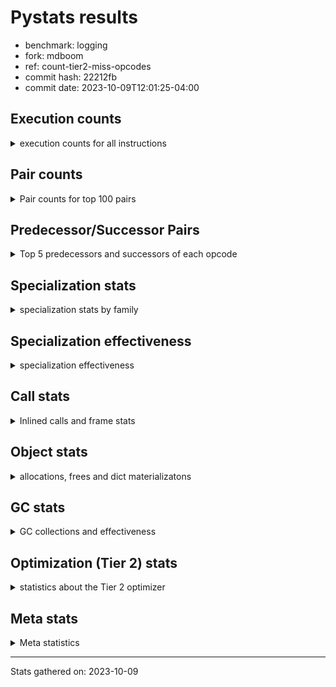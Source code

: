 
# Pystats results

- benchmark: logging
- fork: mdboom
- ref: count-tier2-miss-opcodes
- commit hash: 22212fb
- commit date: 2023-10-09T12:01:25-04:00

## Execution counts

<details>
<summary> execution counts for all instructions </summary>

|Name | Count | Self | Cumulative | Miss ratio | 
|---|---:|---:|---:|---:|
| LOAD_FAST | 435,611,640 | 22.6% | 22.6% |  |
| POP_JUMP_IF_FALSE | 126,566,580 | 6.6% | 29.2% |  |
| RESUME_CHECK | 122,266,140 | 6.3% | 35.5% |  |
| LOAD_ATTR_INSTANCE_VALUE | 116,145,000 | 6.0% | 41.6% | 1.1% |
| TO_BOOL_BOOL | 108,748,800 | 5.6% | 47.2% |  |
| LOAD_ATTR_METHOD_WITH_VALUES | 101,990,400 | 5.3% | 52.5% |  |
| LOAD_GLOBAL_MODULE | 93,389,700 | 4.9% | 57.4% |  |
| CALL_PY_EXACT_ARGS | 77,414,580 | 4.0% | 61.4% |  |
| RETURN_VALUE | 73,113,960 | 3.8% | 65.2% |  |
| STORE_FAST | 59,966,340 | 3.1% | 68.3% |  |
| CALL | 56,540,480 | 2.9% | 71.2% |  |
| POP_TOP | 56,525,520 | 2.9% | 74.2% |  |
| LOAD_CONST | 50,381,160 | 2.6% | 76.8% |  |
| RETURN_CONST | 49,152,180 | 2.6% | 79.3% |  |
| NOP | 46,694,580 | 2.4% | 81.8% |  |
| BINARY_SUBSCR_DICT | 41,779,200 | 2.2% | 83.9% |  |
| LOAD_FAST_LOAD_FAST | 35,020,800 | 1.8% | 85.8% |  |
| LOAD_ATTR_MODULE | 29,491,680 | 1.5% | 87.3% |  |
| STORE_ATTR_INSTANCE_VALUE | 27,033,600 | 1.4% | 88.7% |  |
| LOAD_ATTR | 19,666,260 | 1.0% | 89.7% |  |
| PUSH_NULL | 14,746,500 | 0.8% | 90.5% |  |
| LOAD_GLOBAL_BUILTIN | 14,745,960 | 0.8% | 91.2% |  |
| POP_JUMP_IF_TRUE | 13,516,800 | 0.7% | 92.0% |  |
| COMPARE_OP_INT | 11,673,780 | 0.6% | 92.6% |  |
| TO_BOOL_NONE | 11,059,200 | 0.6% | 93.1% |  |
| LOAD_ATTR_METHOD_NO_DICT | 8,601,720 | 0.4% | 93.6% |  |
| JUMP_BACKWARD | 7,741,440 | 0.4% | 94.0% |  |
| BINARY_OP | 6,760,260 | 0.4% | 94.3% |  |
| COPY | 6,144,000 | 0.3% | 94.7% |  |
| CALL_BUILTIN_FAST_WITH_KEYWORDS | 6,144,000 | 0.3% | 95.0% |  |
| CALL_ISINSTANCE | 5,529,600 | 0.3% | 95.3% |  |
| BINARY_SLICE | 4,915,200 | 0.3% | 95.5% |  |
| JUMP_FORWARD | 4,915,200 | 0.3% | 95.8% |  |
| POP_JUMP_IF_NOT_NONE | 4,915,200 | 0.3% | 96.0% |  |
| BINARY_OP_ADD_INT | 4,915,200 | 0.3% | 96.3% |  |
| COMPARE_OP_STR | 4,915,200 | 0.3% | 96.5% |  |
| FOR_ITER_LIST | 4,915,200 | 0.3% | 96.8% |  |
| TO_BOOL_ALWAYS_TRUE | 4,915,200 | 0.3% | 97.0% |  |
| CALL_BUILTIN_FAST | 4,300,800 | 0.2% | 97.3% |  |
| FOR_ITER_RANGE | 4,055,220 | 0.2% | 97.5% |  |
| CALL_METHOD_DESCRIPTOR_FAST | 3,686,760 | 0.2% | 97.7% |  |
| GET_ITER | 3,686,580 | 0.2% | 97.9% |  |
| BUILD_TUPLE | 3,686,400 | 0.2% | 98.1% |  |
| POP_JUMP_IF_NONE | 3,686,400 | 0.2% | 98.2% |  |
| INTERPRETER_EXIT | 3,072,000 | 0.2% | 98.4% |  |
| TO_BOOL | 2,458,240 | 0.1% | 98.5% |  |
| LOAD_ATTR_METHOD_LAZY_DICT | 2,458,140 | 0.1% | 98.7% |  |
| BEFORE_WITH | 2,457,600 | 0.1% | 98.8% |  |
| STORE_FAST_STORE_FAST | 2,457,600 | 0.1% | 98.9% |  |
| LOAD_ATTR_NONDESCRIPTOR_WITH_VALUES | 2,457,600 | 0.1% | 99.0% |  |
| BINARY_SUBSCR_TUPLE_INT | 1,843,200 | 0.1% | 99.1% |  |
| CALL_METHOD_DESCRIPTOR_NOARGS | 1,252,620 | 0.1% | 99.2% | 100.0% |
| CALL_FUNCTION_EX | 1,229,160 | 0.1% | 99.3% |  |
| BINARY_OP_SUBTRACT_FLOAT | 1,228,980 | 0.1% | 99.3% |  |
| BUILD_MAP | 1,228,800 | 0.1% | 99.4% |  |
| CONTAINS_OP | 1,228,800 | 0.1% | 99.5% |  |
| DICT_MERGE | 1,228,800 | 0.1% | 99.5% |  |
| BINARY_OP_ADD_UNICODE | 1,228,800 | 0.1% | 99.6% |  |
| BINARY_OP_SUBTRACT_INT | 1,228,800 | 0.1% | 99.6% |  |
| CALL_METHOD_DESCRIPTOR_O | 1,228,800 | 0.1% | 99.7% |  |
| CALL_STR_1 | 1,228,800 | 0.1% | 99.8% |  |
| LOAD_ATTR_PROPERTY | 1,228,800 | 0.1% | 99.8% |  |
| TO_BOOL_STR | 1,228,800 | 0.1% | 99.9% |  |
| UNPACK_SEQUENCE_TUPLE | 1,228,800 | 0.1% | 100.0% |  |
| CALL_LEN | 614,580 | 0.0% | 100.0% |  |
| LOAD_DEREF | 540 | 0.0% | 100.0% |  |
| LOAD_GLOBAL | 500 | 0.0% | 100.0% |  |
| BUILD_LIST | 180 | 0.0% | 100.0% |  |
| CALL_INTRINSIC_1 | 180 | 0.0% | 100.0% |  |
| COPY_FREE_VARS | 180 | 0.0% | 100.0% |  |
| LIST_EXTEND | 180 | 0.0% | 100.0% |  |
| CALL_BUILTIN_CLASS | 180 | 0.0% | 100.0% |  |
| BINARY_OP_MULTIPLY_INT | 120 | 0.0% | 100.0% |  |
| CALL_METHOD_DESCRIPTOR_FAST_WITH_KEYWORDS | 120 | 0.0% | 100.0% |  |
| COMPARE_OP | 60 | 0.0% | 100.0% |  |


</details>

## Pair counts

<details>
<summary> Pair counts for top 100 pairs </summary>

|Pair | Count | Self | Cumulative | 
|---|---:|---:|---:|
| LOAD_FAST LOAD_ATTR_INSTANCE_VALUE | 115,507,200 | 6.0% | 6.0% |
| LOAD_FAST LOAD_ATTR_METHOD_WITH_VALUES | 99,532,800 | 5.2% | 11.2% |
| RESUME_CHECK LOAD_FAST | 98,304,180 | 5.1% | 16.3% |
| TO_BOOL_BOOL POP_JUMP_IF_FALSE | 97,689,600 | 5.1% | 21.3% |
| CALL_PY_EXACT_ARGS RESUME_CHECK | 77,414,580 | 4.0% | 25.4% |
| LOAD_ATTR_METHOD_WITH_VALUES LOAD_FAST | 54,681,600 | 2.8% | 28.2% |
| LOAD_FAST CALL | 46,080,160 | 2.4% | 30.6% |
| RETURN_CONST POP_TOP | 45,465,780 | 2.4% | 33.0% |
| RETURN_VALUE TO_BOOL_BOOL | 45,465,600 | 2.4% | 35.3% |
| NOP LOAD_FAST | 44,236,800 | 2.3% | 37.6% |
| POP_JUMP_IF_FALSE RETURN_CONST | 43,008,000 | 2.2% | 39.9% |
| LOAD_ATTR_INSTANCE_VALUE LOAD_FAST | 43,008,000 | 2.2% | 42.1% |
| LOAD_ATTR_INSTANCE_VALUE TO_BOOL_BOOL | 43,008,000 | 2.2% | 44.3% |
| POP_JUMP_IF_FALSE NOP | 41,779,200 | 2.2% | 46.5% |
| BINARY_SUBSCR_DICT RETURN_VALUE | 41,779,200 | 2.2% | 48.7% |
| LOAD_GLOBAL_MODULE CALL_PY_EXACT_ARGS | 41,779,200 | 2.2% | 50.8% |
| POP_TOP LOAD_FAST | 41,410,740 | 2.2% | 53.0% |
| CALL RESUME_CHECK | 40,550,400 | 2.1% | 55.1% |
| LOAD_FAST BINARY_SUBSCR_DICT | 40,550,400 | 2.1% | 57.2% |
| LOAD_ATTR_METHOD_WITH_VALUES LOAD_GLOBAL_MODULE | 40,550,400 | 2.1% | 59.3% |
| STORE_FAST LOAD_FAST | 39,076,140 | 2.0% | 61.3% |
| POP_JUMP_IF_FALSE LOAD_FAST | 25,190,580 | 1.3% | 62.6% |
| LOAD_GLOBAL_MODULE LOAD_ATTR_MODULE | 22,733,100 | 1.2% | 63.8% |
| LOAD_FAST CALL_PY_EXACT_ARGS | 22,118,520 | 1.1% | 65.0% |
| RESUME_CHECK LOAD_GLOBAL_MODULE | 16,588,920 | 0.9% | 65.8% |
| LOAD_FAST LOAD_ATTR | 15,974,580 | 0.8% | 66.7% |
| LOAD_FAST STORE_ATTR_INSTANCE_VALUE | 14,745,600 | 0.8% | 67.4% |
| LOAD_ATTR_MODULE PUSH_NULL | 13,517,280 | 0.7% | 68.1% |
| LOAD_FAST LOAD_CONST | 12,902,520 | 0.7% | 68.8% |
| LOAD_FAST_LOAD_FAST STORE_ATTR_INSTANCE_VALUE | 12,288,000 | 0.6% | 69.4% |
| LOAD_GLOBAL_BUILTIN LOAD_FAST | 11,059,560 | 0.6% | 70.0% |
| RETURN_VALUE STORE_FAST | 11,059,200 | 0.6% | 70.6% |
| TO_BOOL_BOOL POP_JUMP_IF_TRUE | 11,059,200 | 0.6% | 71.2% |
| TO_BOOL_NONE POP_JUMP_IF_FALSE | 11,059,200 | 0.6% | 71.7% |
| STORE_ATTR_INSTANCE_VALUE LOAD_FAST_LOAD_FAST | 9,830,400 | 0.5% | 72.2% |
| COMPARE_OP_INT POP_JUMP_IF_FALSE | 9,216,180 | 0.5% | 72.7% |
| LOAD_FAST RETURN_VALUE | 8,601,780 | 0.4% | 73.2% |
| LOAD_CONST COMPARE_OP_INT | 7,987,240 | 0.4% | 73.6% |
| STORE_FAST LOAD_GLOBAL_MODULE | 7,372,960 | 0.4% | 74.0% |
| LOAD_CONST LOAD_FAST | 7,372,800 | 0.4% | 74.3% |
| LOAD_CONST STORE_FAST | 7,372,800 | 0.4% | 74.7% |
| LOAD_FAST STORE_FAST | 7,372,800 | 0.4% | 75.1% |
| STORE_ATTR_INSTANCE_VALUE LOAD_GLOBAL_MODULE | 7,372,800 | 0.4% | 75.5% |
| LOAD_ATTR_MODULE LOAD_ATTR_MODULE | 6,758,400 | 0.4% | 75.8% |
| PUSH_NULL LOAD_FAST | 6,144,360 | 0.3% | 76.2% |
| POP_TOP RETURN_CONST | 6,144,180 | 0.3% | 76.5% |
| RETURN_VALUE RETURN_VALUE | 6,144,180 | 0.3% | 76.8% |
| LOAD_GLOBAL_MODULE LOAD_FAST | 6,144,180 | 0.3% | 77.1% |
| LOAD_ATTR STORE_FAST | 6,144,000 | 0.3% | 77.4% |
| LOAD_FAST CALL_BUILTIN_FAST_WITH_KEYWORDS | 6,144,000 | 0.3% | 77.8% |
| LOAD_FAST LOAD_GLOBAL_MODULE | 6,144,000 | 0.3% | 78.1% |
| LOAD_FAST_LOAD_FAST LOAD_FAST_LOAD_FAST | 6,144,000 | 0.3% | 78.4% |
| POP_JUMP_IF_TRUE LOAD_FAST | 6,144,000 | 0.3% | 78.7% |
| LOAD_ATTR_METHOD_NO_DICT LOAD_FAST | 6,144,000 | 0.3% | 79.0% |
| LOAD_ATTR_MODULE LOAD_FAST | 6,144,000 | 0.3% | 79.4% |
| CALL_ISINSTANCE TO_BOOL_BOOL | 5,529,600 | 0.3% | 79.6% |
| POP_TOP JUMP_BACKWARD | 5,283,840 | 0.3% | 79.9% |
| CALL STORE_FAST | 4,915,380 | 0.3% | 80.2% |
| RETURN_VALUE LOAD_FAST | 4,915,200 | 0.3% | 80.4% |
| COPY TO_BOOL_BOOL | 4,915,200 | 0.3% | 80.7% |
| LOAD_CONST LOAD_CONST | 4,915,200 | 0.3% | 80.9% |
| LOAD_CONST BINARY_OP_ADD_INT | 4,915,200 | 0.3% | 81.2% |
| LOAD_FAST POP_JUMP_IF_NOT_NONE | 4,915,200 | 0.3% | 81.5% |
| LOAD_FAST TO_BOOL_NONE | 4,915,200 | 0.3% | 81.7% |
| POP_JUMP_IF_FALSE LOAD_GLOBAL_MODULE | 4,915,200 | 0.3% | 82.0% |
| POP_JUMP_IF_NOT_NONE LOAD_FAST | 4,915,200 | 0.3% | 82.2% |
| STORE_FAST LOAD_FAST_LOAD_FAST | 4,915,200 | 0.3% | 82.5% |
| LOAD_ATTR_INSTANCE_VALUE TO_BOOL_NONE | 4,915,200 | 0.3% | 82.7% |
| LOAD_ATTR_METHOD_WITH_VALUES CALL_PY_EXACT_ARGS | 4,915,200 | 0.3% | 83.0% |
| LOAD_GLOBAL_MODULE TO_BOOL_BOOL | 4,915,200 | 0.3% | 83.2% |
| JUMP_BACKWARD FOR_ITER_RANGE | 4,055,040 | 0.2% | 83.4% |
| FOR_ITER_RANGE STORE_FAST | 4,055,040 | 0.2% | 83.7% |
| LOAD_ATTR LOAD_ATTR | 3,691,400 | 0.2% | 83.9% |
| PUSH_NULL CALL | 3,686,940 | 0.2% | 84.0% |
| LOAD_CONST BINARY_OP | 3,686,440 | 0.2% | 84.2% |
| GET_ITER FOR_ITER_LIST | 3,686,400 | 0.2% | 84.4% |
| POP_TOP LOAD_CONST | 3,686,400 | 0.2% | 84.6% |
| CALL LOAD_CONST | 3,686,400 | 0.2% | 84.8% |
| LOAD_ATTR LOAD_FAST | 3,686,400 | 0.2% | 85.0% |
| LOAD_ATTR CALL_PY_EXACT_ARGS | 3,686,400 | 0.2% | 85.2% |
| LOAD_CONST CALL_BUILTIN_FAST | 3,686,400 | 0.2% | 85.4% |
| LOAD_FAST POP_JUMP_IF_NONE | 3,686,400 | 0.2% | 85.6% |
| LOAD_FAST LOAD_ATTR_METHOD_NO_DICT | 3,686,400 | 0.2% | 85.8% |
| LOAD_FAST LOAD_GLOBAL_BUILTIN | 3,686,400 | 0.2% | 86.0% |
| LOAD_FAST TO_BOOL_ALWAYS_TRUE | 3,686,400 | 0.2% | 86.1% |
| LOAD_FAST_LOAD_FAST LOAD_CONST | 3,686,400 | 0.2% | 86.3% |
| LOAD_FAST_LOAD_FAST LOAD_FAST | 3,686,400 | 0.2% | 86.5% |
| POP_JUMP_IF_FALSE LOAD_GLOBAL_BUILTIN | 3,686,400 | 0.2% | 86.7% |
| STORE_FAST LOAD_CONST | 3,686,400 | 0.2% | 86.9% |
| BINARY_OP_ADD_INT STORE_FAST | 3,686,400 | 0.2% | 87.1% |
| CALL_BUILTIN_FAST_WITH_KEYWORDS RETURN_VALUE | 3,686,400 | 0.2% | 87.3% |
| CALL_METHOD_DESCRIPTOR_FAST STORE_FAST | 3,686,400 | 0.2% | 87.5% |
| COMPARE_OP_STR COPY | 3,686,400 | 0.2% | 87.7% |
| FOR_ITER_LIST LOAD_FAST | 3,686,400 | 0.2% | 87.9% |
| LOAD_ATTR_INSTANCE_VALUE GET_ITER | 3,686,400 | 0.2% | 88.1% |
| LOAD_GLOBAL_MODULE COMPARE_OP_STR | 3,686,400 | 0.2% | 88.3% |
| RESUME_CHECK NOP | 3,686,400 | 0.2% | 88.4% |
| STORE_ATTR_INSTANCE_VALUE LOAD_FAST | 3,686,400 | 0.2% | 88.6% |
| TO_BOOL_ALWAYS_TRUE POP_JUMP_IF_FALSE | 3,686,400 | 0.2% | 88.8% |
| CACHE RESUME_CHECK | 3,072,000 | 0.2% | 89.0% |


</details>

## Predecessor/Successor Pairs

<details>
<summary> Top 5 predecessors and successors of each opcode </summary>

### BINARY_SLICE

<details>
<summary> Successors and predecessors for BINARY_SLICE </summary>

|Predecessors | Count | Percentage | 
|---|---:|---:|
| LOAD_CONST | 2,457,600 | 50.0% |
| LOAD_FAST | 1,228,800 | 25.0% |
| BINARY_OP_ADD_INT | 1,228,800 | 25.0% |

|Successors | Count | Percentage | 
|---|---:|---:|
| RETURN_VALUE | 1,228,800 | 25.0% |
| BUILD_TUPLE | 1,228,800 | 25.0% |
| LOAD_FAST | 1,228,800 | 25.0% |
| LOAD_FAST_LOAD_FAST | 1,228,800 | 25.0% |


</details>

### CACHE

<details>
<summary> Successors and predecessors for CACHE </summary>

|Successors | Count | Percentage | 
|---|---:|---:|
| RESUME_CHECK | 3,072,000 | 100.0% |


</details>

### BEFORE_WITH

<details>
<summary> Successors and predecessors for BEFORE_WITH </summary>

|Predecessors | Count | Percentage | 
|---|---:|---:|
| LOAD_ATTR_INSTANCE_VALUE | 2,457,600 | 100.0% |

|Successors | Count | Percentage | 
|---|---:|---:|
| POP_TOP | 2,457,600 | 100.0% |


</details>

### GET_ITER

<details>
<summary> Successors and predecessors for GET_ITER </summary>

|Predecessors | Count | Percentage | 
|---|---:|---:|
| LOAD_ATTR_INSTANCE_VALUE | 3,686,400 | 100.0% |
| LOAD_FAST | 180 | 0.0% |

|Successors | Count | Percentage | 
|---|---:|---:|
| FOR_ITER_LIST | 3,686,400 | 100.0% |
| FOR_ITER_RANGE | 180 | 0.0% |


</details>

### INTERPRETER_EXIT

<details>
<summary> Successors and predecessors for INTERPRETER_EXIT </summary>

|Predecessors | Count | Percentage | 
|---|---:|---:|
| RETURN_CONST | 2,457,600 | 80.0% |
| RETURN_VALUE | 614,400 | 20.0% |


</details>

### NOP

<details>
<summary> Successors and predecessors for NOP </summary>

|Predecessors | Count | Percentage | 
|---|---:|---:|
| POP_JUMP_IF_FALSE | 41,779,200 | 89.5% |
| RESUME_CHECK | 3,686,400 | 7.9% |
| STORE_ATTR_INSTANCE_VALUE | 1,228,800 | 2.6% |
| POP_TOP | 180 | 0.0% |

|Successors | Count | Percentage | 
|---|---:|---:|
| LOAD_FAST | 44,236,800 | 94.7% |
| LOAD_GLOBAL_MODULE | 2,457,600 | 5.3% |
| LOAD_DEREF | 180 | 0.0% |


</details>

### POP_TOP

<details>
<summary> Successors and predecessors for POP_TOP </summary>

|Predecessors | Count | Percentage | 
|---|---:|---:|
| RETURN_CONST | 45,465,780 | 80.4% |
| CALL | 2,457,780 | 4.3% |
| BEFORE_WITH | 2,457,600 | 4.3% |
| RETURN_VALUE | 1,228,800 | 2.2% |
| CALL_FUNCTION_EX | 1,228,800 | 2.2% |

|Successors | Count | Percentage | 
|---|---:|---:|
| LOAD_FAST | 41,410,740 | 73.3% |
| RETURN_CONST | 6,144,180 | 10.9% |
| JUMP_BACKWARD | 5,283,840 | 9.3% |
| LOAD_CONST | 3,686,400 | 6.5% |
| NOP | 180 | 0.0% |


</details>

### PUSH_NULL

<details>
<summary> Successors and predecessors for PUSH_NULL </summary>

|Predecessors | Count | Percentage | 
|---|---:|---:|
| LOAD_ATTR_MODULE | 13,517,280 | 91.7% |
| LOAD_ATTR | 1,228,860 | 8.3% |
| LOAD_DEREF | 360 | 0.0% |

|Successors | Count | Percentage | 
|---|---:|---:|
| LOAD_FAST | 6,144,360 | 41.7% |
| CALL | 3,686,940 | 25.0% |
| LOAD_CONST | 1,228,800 | 8.3% |
| LOAD_FAST_LOAD_FAST | 1,228,800 | 8.3% |
| CALL_PY_EXACT_ARGS | 1,228,800 | 8.3% |


</details>

### RETURN_VALUE

<details>
<summary> Successors and predecessors for RETURN_VALUE </summary>

|Predecessors | Count | Percentage | 
|---|---:|---:|
| BINARY_SUBSCR_DICT | 41,779,200 | 57.1% |
| LOAD_FAST | 8,601,780 | 11.8% |
| RETURN_VALUE | 6,144,180 | 8.4% |
| CALL_BUILTIN_FAST_WITH_KEYWORDS | 3,686,400 | 5.0% |
| BUILD_TUPLE | 2,457,600 | 3.4% |

|Successors | Count | Percentage | 
|---|---:|---:|
| TO_BOOL_BOOL | 45,465,600 | 62.2% |
| STORE_FAST | 11,059,200 | 15.1% |
| RETURN_VALUE | 6,144,180 | 8.4% |
| LOAD_FAST | 4,915,200 | 6.7% |
| POP_TOP | 1,228,800 | 1.7% |


</details>

### TO_BOOL

<details>
<summary> Successors and predecessors for TO_BOOL </summary>

|Predecessors | Count | Percentage | 
|---|---:|---:|
| LOAD_FAST | 1,228,800 | 50.0% |
| LOAD_ATTR_INSTANCE_VALUE | 1,228,800 | 50.0% |
| TO_BOOL | 640 | 0.0% |

|Successors | Count | Percentage | 
|---|---:|---:|
| POP_JUMP_IF_FALSE | 2,457,600 | 100.0% |
| TO_BOOL | 640 | 0.0% |


</details>

### BINARY_OP

<details>
<summary> Successors and predecessors for BINARY_OP </summary>

|Predecessors | Count | Percentage | 
|---|---:|---:|
| LOAD_CONST | 3,686,440 | 54.5% |
| LOAD_FAST | 1,228,860 | 18.2% |
| CALL | 1,228,800 | 18.2% |
| LOAD_ATTR_INSTANCE_VALUE | 614,400 | 9.1% |
| BINARY_OP | 1,760 | 0.0% |

|Successors | Count | Percentage | 
|---|---:|---:|
| LOAD_FAST | 2,457,600 | 36.4% |
| RETURN_VALUE | 1,228,800 | 18.2% |
| CALL | 1,228,800 | 18.2% |
| LOAD_CONST | 1,228,800 | 18.2% |
| STORE_FAST | 614,400 | 9.1% |


</details>

### BUILD_LIST

<details>
<summary> Successors and predecessors for BUILD_LIST </summary>

|Predecessors | Count | Percentage | 
|---|---:|---:|
| LOAD_FAST | 180 | 100.0% |

|Successors | Count | Percentage | 
|---|---:|---:|
| LOAD_DEREF | 180 | 100.0% |


</details>

### BUILD_MAP

<details>
<summary> Successors and predecessors for BUILD_MAP </summary>

|Predecessors | Count | Percentage | 
|---|---:|---:|
| BUILD_TUPLE | 1,228,800 | 100.0% |

|Successors | Count | Percentage | 
|---|---:|---:|
| LOAD_FAST | 1,228,800 | 100.0% |


</details>

### BUILD_TUPLE

<details>
<summary> Successors and predecessors for BUILD_TUPLE </summary>

|Predecessors | Count | Percentage | 
|---|---:|---:|
| BINARY_SLICE | 1,228,800 | 33.3% |
| LOAD_FAST | 1,228,800 | 33.3% |
| LOAD_FAST_LOAD_FAST | 1,228,800 | 33.3% |

|Successors | Count | Percentage | 
|---|---:|---:|
| RETURN_VALUE | 2,457,600 | 66.7% |
| BUILD_MAP | 1,228,800 | 33.3% |


</details>

### CALL

<details>
<summary> Successors and predecessors for CALL </summary>

|Predecessors | Count | Percentage | 
|---|---:|---:|
| LOAD_FAST | 46,080,160 | 81.5% |
| PUSH_NULL | 3,686,940 | 6.5% |
| LOAD_CONST | 2,457,660 | 4.3% |
| BINARY_OP | 1,228,800 | 2.2% |
| LOAD_ATTR_NONDESCRIPTOR_WITH_VALUES | 1,228,800 | 2.2% |

|Successors | Count | Percentage | 
|---|---:|---:|
| RESUME_CHECK | 40,550,400 | 71.7% |
| STORE_FAST | 4,915,380 | 8.7% |
| LOAD_CONST | 3,686,400 | 6.5% |
| POP_TOP | 2,457,780 | 4.3% |
| LOAD_FAST | 2,457,780 | 4.3% |


</details>

### CALL_FUNCTION_EX

<details>
<summary> Successors and predecessors for CALL_FUNCTION_EX </summary>

|Predecessors | Count | Percentage | 
|---|---:|---:|
| DICT_MERGE | 1,228,800 | 100.0% |
| CALL_INTRINSIC_1 | 180 | 0.0% |
| LOAD_FAST | 180 | 0.0% |

|Successors | Count | Percentage | 
|---|---:|---:|
| POP_TOP | 1,228,800 | 100.0% |
| COPY_FREE_VARS | 180 | 0.0% |
| RESUME_CHECK | 180 | 0.0% |


</details>

### CALL_INTRINSIC_1

<details>
<summary> Successors and predecessors for CALL_INTRINSIC_1 </summary>

|Predecessors | Count | Percentage | 
|---|---:|---:|
| LIST_EXTEND | 180 | 100.0% |

|Successors | Count | Percentage | 
|---|---:|---:|
| CALL_FUNCTION_EX | 180 | 100.0% |


</details>

### COMPARE_OP

<details>
<summary> Successors and predecessors for COMPARE_OP </summary>

|Predecessors | Count | Percentage | 
|---|---:|---:|
| BINARY_OP_MULTIPLY_INT | 40 | 66.7% |
| LOAD_CONST | 20 | 33.3% |

|Successors | Count | Percentage | 
|---|---:|---:|
| COMPARE_OP_INT | 60 | 100.0% |


</details>

### CONTAINS_OP

<details>
<summary> Successors and predecessors for CONTAINS_OP </summary>

|Predecessors | Count | Percentage | 
|---|---:|---:|
| LOAD_FAST | 1,228,800 | 100.0% |

|Successors | Count | Percentage | 
|---|---:|---:|
| COPY | 1,228,800 | 100.0% |


</details>

### COPY

<details>
<summary> Successors and predecessors for COPY </summary>

|Predecessors | Count | Percentage | 
|---|---:|---:|
| COMPARE_OP_STR | 3,686,400 | 60.0% |
| CONTAINS_OP | 1,228,800 | 20.0% |
| LOAD_ATTR_INSTANCE_VALUE | 1,228,800 | 20.0% |

|Successors | Count | Percentage | 
|---|---:|---:|
| TO_BOOL_BOOL | 4,915,200 | 80.0% |
| STORE_FAST | 1,228,800 | 20.0% |


</details>

### COPY_FREE_VARS

<details>
<summary> Successors and predecessors for COPY_FREE_VARS </summary>

|Predecessors | Count | Percentage | 
|---|---:|---:|
| CALL_FUNCTION_EX | 180 | 100.0% |

|Successors | Count | Percentage | 
|---|---:|---:|
| RESUME_CHECK | 180 | 100.0% |


</details>

### DICT_MERGE

<details>
<summary> Successors and predecessors for DICT_MERGE </summary>

|Predecessors | Count | Percentage | 
|---|---:|---:|
| LOAD_FAST | 1,228,800 | 100.0% |

|Successors | Count | Percentage | 
|---|---:|---:|
| CALL_FUNCTION_EX | 1,228,800 | 100.0% |


</details>

### JUMP_BACKWARD

<details>
<summary> Successors and predecessors for JUMP_BACKWARD </summary>

|Predecessors | Count | Percentage | 
|---|---:|---:|
| POP_TOP | 5,283,840 | 68.3% |
| POP_JUMP_IF_FALSE | 2,457,600 | 31.7% |

|Successors | Count | Percentage | 
|---|---:|---:|
| FOR_ITER_RANGE | 4,055,040 | 52.4% |
| LOAD_FAST | 2,457,600 | 31.7% |
| FOR_ITER_LIST | 1,228,800 | 15.9% |


</details>

### JUMP_FORWARD

<details>
<summary> Successors and predecessors for JUMP_FORWARD </summary>

|Predecessors | Count | Percentage | 
|---|---:|---:|
| STORE_ATTR_INSTANCE_VALUE | 2,457,600 | 50.0% |
| STORE_FAST | 1,228,800 | 25.0% |
| STORE_FAST_STORE_FAST | 1,228,800 | 25.0% |

|Successors | Count | Percentage | 
|---|---:|---:|
| LOAD_FAST | 2,457,600 | 50.0% |
| LOAD_CONST | 1,228,800 | 25.0% |
| LOAD_GLOBAL_MODULE | 1,228,800 | 25.0% |


</details>

### LIST_EXTEND

<details>
<summary> Successors and predecessors for LIST_EXTEND </summary>

|Predecessors | Count | Percentage | 
|---|---:|---:|
| LOAD_DEREF | 180 | 100.0% |

|Successors | Count | Percentage | 
|---|---:|---:|
| CALL_INTRINSIC_1 | 180 | 100.0% |


</details>

### LOAD_ATTR

<details>
<summary> Successors and predecessors for LOAD_ATTR </summary>

|Predecessors | Count | Percentage | 
|---|---:|---:|
| LOAD_FAST | 15,974,580 | 81.2% |
| LOAD_ATTR | 3,691,400 | 18.8% |
| LOAD_GLOBAL_MODULE | 180 | 0.0% |
| LOAD_GLOBAL | 60 | 0.0% |
| CALL_METHOD_DESCRIPTOR_NOARGS | 40 | 0.0% |

|Successors | Count | Percentage | 
|---|---:|---:|
| STORE_FAST | 6,144,000 | 31.2% |
| LOAD_ATTR | 3,691,400 | 18.8% |
| LOAD_FAST | 3,686,400 | 18.7% |
| CALL_PY_EXACT_ARGS | 3,686,400 | 18.7% |
| PUSH_NULL | 1,228,860 | 6.2% |


</details>

### LOAD_CONST

<details>
<summary> Successors and predecessors for LOAD_CONST </summary>

|Predecessors | Count | Percentage | 
|---|---:|---:|
| LOAD_FAST | 12,902,520 | 25.6% |
| LOAD_CONST | 4,915,200 | 9.8% |
| POP_TOP | 3,686,400 | 7.3% |
| CALL | 3,686,400 | 7.3% |
| LOAD_FAST_LOAD_FAST | 3,686,400 | 7.3% |

|Successors | Count | Percentage | 
|---|---:|---:|
| COMPARE_OP_INT | 7,987,240 | 15.9% |
| LOAD_FAST | 7,372,800 | 14.6% |
| STORE_FAST | 7,372,800 | 14.6% |
| LOAD_CONST | 4,915,200 | 9.8% |
| BINARY_OP_ADD_INT | 4,915,200 | 9.8% |


</details>

### LOAD_DEREF

<details>
<summary> Successors and predecessors for LOAD_DEREF </summary>

|Predecessors | Count | Percentage | 
|---|---:|---:|
| NOP | 180 | 33.3% |
| BUILD_LIST | 180 | 33.3% |
| RESUME_CHECK | 180 | 33.3% |

|Successors | Count | Percentage | 
|---|---:|---:|
| PUSH_NULL | 360 | 66.7% |
| LIST_EXTEND | 180 | 33.3% |


</details>

### LOAD_FAST

<details>
<summary> Successors and predecessors for LOAD_FAST </summary>

|Predecessors | Count | Percentage | 
|---|---:|---:|
| RESUME_CHECK | 98,304,180 | 22.6% |
| LOAD_ATTR_METHOD_WITH_VALUES | 54,681,600 | 12.6% |
| NOP | 44,236,800 | 10.2% |
| LOAD_ATTR_INSTANCE_VALUE | 43,008,000 | 9.9% |
| POP_TOP | 41,410,740 | 9.5% |

|Successors | Count | Percentage | 
|---|---:|---:|
| LOAD_ATTR_INSTANCE_VALUE | 115,507,200 | 26.5% |
| LOAD_ATTR_METHOD_WITH_VALUES | 99,532,800 | 22.8% |
| CALL | 46,080,160 | 10.6% |
| BINARY_SUBSCR_DICT | 40,550,400 | 9.3% |
| CALL_PY_EXACT_ARGS | 22,118,520 | 5.1% |


</details>

### LOAD_FAST_LOAD_FAST

<details>
<summary> Successors and predecessors for LOAD_FAST_LOAD_FAST </summary>

|Predecessors | Count | Percentage | 
|---|---:|---:|
| STORE_ATTR_INSTANCE_VALUE | 9,830,400 | 28.1% |
| LOAD_FAST_LOAD_FAST | 6,144,000 | 17.5% |
| STORE_FAST | 4,915,200 | 14.0% |
| POP_JUMP_IF_FALSE | 3,072,000 | 8.8% |
| LOAD_GLOBAL_MODULE | 3,072,000 | 8.8% |

|Successors | Count | Percentage | 
|---|---:|---:|
| STORE_ATTR_INSTANCE_VALUE | 12,288,000 | 35.1% |
| LOAD_FAST_LOAD_FAST | 6,144,000 | 17.5% |
| LOAD_CONST | 3,686,400 | 10.5% |
| LOAD_FAST | 3,686,400 | 10.5% |
| CALL_PY_EXACT_ARGS | 2,457,600 | 7.0% |


</details>

### LOAD_GLOBAL

<details>
<summary> Successors and predecessors for LOAD_GLOBAL </summary>

|Predecessors | Count | Percentage | 
|---|---:|---:|
| STORE_FAST | 200 | 40.0% |
| RETURN_VALUE | 120 | 24.0% |
| POP_TOP | 60 | 12.0% |
| FOR_ITER_RANGE | 60 | 12.0% |
| RESUME_CHECK | 60 | 12.0% |

|Successors | Count | Percentage | 
|---|---:|---:|
| LOAD_GLOBAL_MODULE | 320 | 64.0% |
| LOAD_GLOBAL_BUILTIN | 120 | 24.0% |
| LOAD_ATTR | 60 | 12.0% |


</details>

### POP_JUMP_IF_FALSE

<details>
<summary> Successors and predecessors for POP_JUMP_IF_FALSE </summary>

|Predecessors | Count | Percentage | 
|---|---:|---:|
| TO_BOOL_BOOL | 97,689,600 | 77.2% |
| TO_BOOL_NONE | 11,059,200 | 8.7% |
| COMPARE_OP_INT | 9,216,180 | 7.3% |
| TO_BOOL_ALWAYS_TRUE | 3,686,400 | 2.9% |
| TO_BOOL | 2,457,600 | 1.9% |

|Successors | Count | Percentage | 
|---|---:|---:|
| RETURN_CONST | 43,008,000 | 34.0% |
| NOP | 41,779,200 | 33.0% |
| LOAD_FAST | 25,190,580 | 19.9% |
| LOAD_GLOBAL_MODULE | 4,915,200 | 3.9% |
| LOAD_GLOBAL_BUILTIN | 3,686,400 | 2.9% |


</details>

### POP_JUMP_IF_NONE

<details>
<summary> Successors and predecessors for POP_JUMP_IF_NONE </summary>

|Predecessors | Count | Percentage | 
|---|---:|---:|
| LOAD_FAST | 3,686,400 | 100.0% |

|Successors | Count | Percentage | 
|---|---:|---:|
| LOAD_FAST | 2,457,600 | 66.7% |
| LOAD_GLOBAL_MODULE | 1,228,800 | 33.3% |


</details>

### POP_JUMP_IF_NOT_NONE

<details>
<summary> Successors and predecessors for POP_JUMP_IF_NOT_NONE </summary>

|Predecessors | Count | Percentage | 
|---|---:|---:|
| LOAD_FAST | 4,915,200 | 100.0% |

|Successors | Count | Percentage | 
|---|---:|---:|
| LOAD_FAST | 4,915,200 | 100.0% |


</details>

### POP_JUMP_IF_TRUE

<details>
<summary> Successors and predecessors for POP_JUMP_IF_TRUE </summary>

|Predecessors | Count | Percentage | 
|---|---:|---:|
| TO_BOOL_BOOL | 11,059,200 | 81.8% |
| COMPARE_OP_INT | 1,228,800 | 9.1% |
| TO_BOOL_ALWAYS_TRUE | 1,228,800 | 9.1% |

|Successors | Count | Percentage | 
|---|---:|---:|
| LOAD_FAST | 6,144,000 | 45.5% |
| RETURN_VALUE | 2,457,600 | 18.2% |
| LOAD_CONST | 2,457,600 | 18.2% |
| POP_TOP | 1,228,800 | 9.1% |
| LOAD_GLOBAL_BUILTIN | 1,228,800 | 9.1% |


</details>

### RETURN_CONST

<details>
<summary> Successors and predecessors for RETURN_CONST </summary>

|Predecessors | Count | Percentage | 
|---|---:|---:|
| POP_JUMP_IF_FALSE | 43,008,000 | 87.5% |
| POP_TOP | 6,144,180 | 12.5% |

|Successors | Count | Percentage | 
|---|---:|---:|
| POP_TOP | 45,465,780 | 92.5% |
| INTERPRETER_EXIT | 2,457,600 | 5.0% |
| STORE_FAST | 1,228,800 | 2.5% |


</details>

### STORE_FAST

<details>
<summary> Successors and predecessors for STORE_FAST </summary>

|Predecessors | Count | Percentage | 
|---|---:|---:|
| RETURN_VALUE | 11,059,200 | 18.4% |
| LOAD_CONST | 7,372,800 | 12.3% |
| LOAD_FAST | 7,372,800 | 12.3% |
| LOAD_ATTR | 6,144,000 | 10.2% |
| CALL | 4,915,380 | 8.2% |

|Successors | Count | Percentage | 
|---|---:|---:|
| LOAD_FAST | 39,076,140 | 65.2% |
| LOAD_GLOBAL_MODULE | 7,372,960 | 12.3% |
| LOAD_FAST_LOAD_FAST | 4,915,200 | 8.2% |
| LOAD_CONST | 3,686,400 | 6.1% |
| LOAD_GLOBAL_BUILTIN | 2,457,840 | 4.1% |


</details>

### STORE_FAST_STORE_FAST

<details>
<summary> Successors and predecessors for STORE_FAST_STORE_FAST </summary>

|Predecessors | Count | Percentage | 
|---|---:|---:|
| STORE_FAST_STORE_FAST | 1,228,800 | 50.0% |
| UNPACK_SEQUENCE_TUPLE | 1,228,800 | 50.0% |

|Successors | Count | Percentage | 
|---|---:|---:|
| JUMP_FORWARD | 1,228,800 | 50.0% |
| STORE_FAST_STORE_FAST | 1,228,800 | 50.0% |


</details>

### BINARY_OP_ADD_INT

<details>
<summary> Successors and predecessors for BINARY_OP_ADD_INT </summary>

|Predecessors | Count | Percentage | 
|---|---:|---:|
| LOAD_CONST | 4,915,200 | 100.0% |

|Successors | Count | Percentage | 
|---|---:|---:|
| STORE_FAST | 3,686,400 | 75.0% |
| BINARY_SLICE | 1,228,800 | 25.0% |


</details>

### BINARY_OP_ADD_UNICODE

<details>
<summary> Successors and predecessors for BINARY_OP_ADD_UNICODE </summary>

|Predecessors | Count | Percentage | 
|---|---:|---:|
| LOAD_ATTR_NONDESCRIPTOR_WITH_VALUES | 1,228,800 | 100.0% |

|Successors | Count | Percentage | 
|---|---:|---:|
| CALL_METHOD_DESCRIPTOR_O | 1,228,800 | 100.0% |


</details>

### BINARY_OP_MULTIPLY_INT

<details>
<summary> Successors and predecessors for BINARY_OP_MULTIPLY_INT </summary>

|Predecessors | Count | Percentage | 
|---|---:|---:|
| LOAD_CONST | 80 | 66.7% |
| BINARY_OP | 40 | 33.3% |

|Successors | Count | Percentage | 
|---|---:|---:|
| COMPARE_OP_INT | 80 | 66.7% |
| COMPARE_OP | 40 | 33.3% |


</details>

### BINARY_OP_SUBTRACT_FLOAT

<details>
<summary> Successors and predecessors for BINARY_OP_SUBTRACT_FLOAT </summary>

|Predecessors | Count | Percentage | 
|---|---:|---:|
| LOAD_GLOBAL_MODULE | 1,228,800 | 100.0% |
| LOAD_FAST | 120 | 0.0% |
| BINARY_OP | 60 | 0.0% |

|Successors | Count | Percentage | 
|---|---:|---:|
| LOAD_CONST | 1,228,800 | 100.0% |
| STORE_FAST | 180 | 0.0% |


</details>

### BINARY_OP_SUBTRACT_INT

<details>
<summary> Successors and predecessors for BINARY_OP_SUBTRACT_INT </summary>

|Predecessors | Count | Percentage | 
|---|---:|---:|
| LOAD_CONST | 1,228,800 | 100.0% |

|Successors | Count | Percentage | 
|---|---:|---:|
| STORE_FAST | 1,228,800 | 100.0% |


</details>

### BINARY_SUBSCR_DICT

<details>
<summary> Successors and predecessors for BINARY_SUBSCR_DICT </summary>

|Predecessors | Count | Percentage | 
|---|---:|---:|
| LOAD_FAST | 40,550,400 | 97.1% |
| CALL | 1,228,800 | 2.9% |

|Successors | Count | Percentage | 
|---|---:|---:|
| RETURN_VALUE | 41,779,200 | 100.0% |


</details>

### BINARY_SUBSCR_TUPLE_INT

<details>
<summary> Successors and predecessors for BINARY_SUBSCR_TUPLE_INT </summary>

|Predecessors | Count | Percentage | 
|---|---:|---:|
| LOAD_CONST | 1,843,200 | 100.0% |

|Successors | Count | Percentage | 
|---|---:|---:|
| LOAD_FAST | 1,228,800 | 66.7% |
| LOAD_GLOBAL_MODULE | 614,400 | 33.3% |


</details>

### CALL_BUILTIN_CLASS

<details>
<summary> Successors and predecessors for CALL_BUILTIN_CLASS </summary>

|Predecessors | Count | Percentage | 
|---|---:|---:|
| LOAD_FAST | 120 | 66.7% |
| CALL | 60 | 33.3% |

|Successors | Count | Percentage | 
|---|---:|---:|
| STORE_FAST | 180 | 100.0% |


</details>

### CALL_BUILTIN_FAST

<details>
<summary> Successors and predecessors for CALL_BUILTIN_FAST </summary>

|Predecessors | Count | Percentage | 
|---|---:|---:|
| LOAD_CONST | 3,686,400 | 85.7% |
| LOAD_FAST_LOAD_FAST | 614,400 | 14.3% |

|Successors | Count | Percentage | 
|---|---:|---:|
| TO_BOOL_BOOL | 2,457,600 | 57.1% |
| RETURN_VALUE | 1,843,200 | 42.9% |


</details>

### CALL_BUILTIN_FAST_WITH_KEYWORDS

<details>
<summary> Successors and predecessors for CALL_BUILTIN_FAST_WITH_KEYWORDS </summary>

|Predecessors | Count | Percentage | 
|---|---:|---:|
| LOAD_FAST | 6,144,000 | 100.0% |

|Successors | Count | Percentage | 
|---|---:|---:|
| RETURN_VALUE | 3,686,400 | 60.0% |
| STORE_FAST | 2,457,600 | 40.0% |


</details>

### CALL_ISINSTANCE

<details>
<summary> Successors and predecessors for CALL_ISINSTANCE </summary>

|Predecessors | Count | Percentage | 
|---|---:|---:|
| LOAD_GLOBAL_BUILTIN | 2,457,600 | 44.4% |
| LOAD_GLOBAL_MODULE | 2,457,600 | 44.4% |
| LOAD_ATTR_MODULE | 614,400 | 11.1% |

|Successors | Count | Percentage | 
|---|---:|---:|
| TO_BOOL_BOOL | 5,529,600 | 100.0% |


</details>

### CALL_LEN

<details>
<summary> Successors and predecessors for CALL_LEN </summary>

|Predecessors | Count | Percentage | 
|---|---:|---:|
| LOAD_FAST | 614,480 | 100.0% |
| CALL | 60 | 0.0% |
| CALL_METHOD_DESCRIPTOR_NOARGS | 40 | 0.0% |

|Successors | Count | Percentage | 
|---|---:|---:|
| LOAD_CONST | 614,460 | 100.0% |
| LOAD_FAST | 120 | 0.0% |


</details>

### CALL_METHOD_DESCRIPTOR_FAST

<details>
<summary> Successors and predecessors for CALL_METHOD_DESCRIPTOR_FAST </summary>

|Predecessors | Count | Percentage | 
|---|---:|---:|
| LOAD_CONST | 2,457,720 | 66.7% |
| LOAD_FAST | 1,228,800 | 33.3% |
| CALL | 120 | 0.0% |
| LOAD_ATTR_METHOD_LAZY_DICT | 120 | 0.0% |

|Successors | Count | Percentage | 
|---|---:|---:|
| STORE_FAST | 3,686,400 | 100.0% |
| POP_TOP | 360 | 0.0% |


</details>

### CALL_METHOD_DESCRIPTOR_FAST_WITH_KEYWORDS

<details>
<summary> Successors and predecessors for CALL_METHOD_DESCRIPTOR_FAST_WITH_KEYWORDS </summary>

|Predecessors | Count | Percentage | 
|---|---:|---:|
| LOAD_ATTR_METHOD_NO_DICT | 80 | 66.7% |
| CALL | 40 | 33.3% |

|Successors | Count | Percentage | 
|---|---:|---:|
| STORE_FAST | 120 | 100.0% |


</details>

### CALL_METHOD_DESCRIPTOR_NOARGS

<details>
<summary> Successors and predecessors for CALL_METHOD_DESCRIPTOR_NOARGS </summary>

|Predecessors | Count | Percentage | 
|---|---:|---:|
| LOAD_ATTR_METHOD_LAZY_DICT | 1,228,920 | 98.1% |
| CALL_METHOD_DESCRIPTOR_NOARGS | 23,640 | 1.9% |
| CALL | 60 | 0.0% |

|Successors | Count | Percentage | 
|---|---:|---:|
| POP_TOP | 1,228,800 | 98.1% |
| CALL_METHOD_DESCRIPTOR_NOARGS | 23,640 | 1.9% |
| LOAD_ATTR_METHOD_NO_DICT | 80 | 0.0% |
| LOAD_ATTR | 40 | 0.0% |
| CALL_LEN | 40 | 0.0% |


</details>

### CALL_METHOD_DESCRIPTOR_O

<details>
<summary> Successors and predecessors for CALL_METHOD_DESCRIPTOR_O </summary>

|Predecessors | Count | Percentage | 
|---|---:|---:|
| BINARY_OP_ADD_UNICODE | 1,228,800 | 100.0% |

|Successors | Count | Percentage | 
|---|---:|---:|
| POP_TOP | 1,228,800 | 100.0% |


</details>

### CALL_PY_EXACT_ARGS

<details>
<summary> Successors and predecessors for CALL_PY_EXACT_ARGS </summary>

|Predecessors | Count | Percentage | 
|---|---:|---:|
| LOAD_GLOBAL_MODULE | 41,779,200 | 54.0% |
| LOAD_FAST | 22,118,520 | 28.6% |
| LOAD_ATTR_METHOD_WITH_VALUES | 4,915,200 | 6.3% |
| LOAD_ATTR | 3,686,400 | 4.8% |
| LOAD_FAST_LOAD_FAST | 2,457,600 | 3.2% |

|Successors | Count | Percentage | 
|---|---:|---:|
| RESUME_CHECK | 77,414,580 | 100.0% |


</details>

### CALL_STR_1

<details>
<summary> Successors and predecessors for CALL_STR_1 </summary>

|Predecessors | Count | Percentage | 
|---|---:|---:|
| LOAD_ATTR_INSTANCE_VALUE | 1,228,800 | 100.0% |

|Successors | Count | Percentage | 
|---|---:|---:|
| STORE_FAST | 1,228,800 | 100.0% |


</details>

### COMPARE_OP_INT

<details>
<summary> Successors and predecessors for COMPARE_OP_INT </summary>

|Predecessors | Count | Percentage | 
|---|---:|---:|
| LOAD_CONST | 7,987,240 | 68.4% |
| LOAD_FAST_LOAD_FAST | 2,457,600 | 21.1% |
| LOAD_ATTR_INSTANCE_VALUE | 1,228,800 | 10.5% |
| BINARY_OP_MULTIPLY_INT | 80 | 0.0% |
| COMPARE_OP | 60 | 0.0% |

|Successors | Count | Percentage | 
|---|---:|---:|
| POP_JUMP_IF_FALSE | 9,216,180 | 78.9% |
| RETURN_VALUE | 1,228,800 | 10.5% |
| POP_JUMP_IF_TRUE | 1,228,800 | 10.5% |


</details>

### COMPARE_OP_STR

<details>
<summary> Successors and predecessors for COMPARE_OP_STR </summary>

|Predecessors | Count | Percentage | 
|---|---:|---:|
| LOAD_GLOBAL_MODULE | 3,686,400 | 75.0% |
| LOAD_FAST | 1,228,800 | 25.0% |

|Successors | Count | Percentage | 
|---|---:|---:|
| COPY | 3,686,400 | 75.0% |
| POP_JUMP_IF_FALSE | 1,228,800 | 25.0% |


</details>

### FOR_ITER_LIST

<details>
<summary> Successors and predecessors for FOR_ITER_LIST </summary>

|Predecessors | Count | Percentage | 
|---|---:|---:|
| GET_ITER | 3,686,400 | 75.0% |
| JUMP_BACKWARD | 1,228,800 | 25.0% |

|Successors | Count | Percentage | 
|---|---:|---:|
| LOAD_FAST | 3,686,400 | 75.0% |
| STORE_FAST | 1,228,800 | 25.0% |


</details>

### FOR_ITER_RANGE

<details>
<summary> Successors and predecessors for FOR_ITER_RANGE </summary>

|Predecessors | Count | Percentage | 
|---|---:|---:|
| JUMP_BACKWARD | 4,055,040 | 100.0% |
| GET_ITER | 180 | 0.0% |

|Successors | Count | Percentage | 
|---|---:|---:|
| STORE_FAST | 4,055,040 | 100.0% |
| LOAD_GLOBAL_MODULE | 120 | 0.0% |
| LOAD_GLOBAL | 60 | 0.0% |


</details>

### LOAD_ATTR_INSTANCE_VALUE

<details>
<summary> Successors and predecessors for LOAD_ATTR_INSTANCE_VALUE </summary>

|Predecessors | Count | Percentage | 
|---|---:|---:|
| LOAD_FAST | 115,507,200 | 99.5% |
| LOAD_FAST_LOAD_FAST | 614,400 | 0.5% |
| LOAD_ATTR_INSTANCE_VALUE | 23,400 | 0.0% |

|Successors | Count | Percentage | 
|---|---:|---:|
| LOAD_FAST | 43,008,000 | 37.0% |
| TO_BOOL_BOOL | 43,008,000 | 37.0% |
| TO_BOOL_NONE | 4,915,200 | 4.2% |
| GET_ITER | 3,686,400 | 3.2% |
| BEFORE_WITH | 2,457,600 | 2.1% |


</details>

### LOAD_ATTR_METHOD_LAZY_DICT

<details>
<summary> Successors and predecessors for LOAD_ATTR_METHOD_LAZY_DICT </summary>

|Predecessors | Count | Percentage | 
|---|---:|---:|
| LOAD_FAST | 1,229,160 | 50.0% |
| LOAD_ATTR_INSTANCE_VALUE | 1,228,800 | 50.0% |
| LOAD_ATTR | 180 | 0.0% |

|Successors | Count | Percentage | 
|---|---:|---:|
| CALL_METHOD_DESCRIPTOR_NOARGS | 1,228,920 | 50.0% |
| LOAD_FAST_LOAD_FAST | 1,228,800 | 50.0% |
| LOAD_CONST | 180 | 0.0% |
| CALL | 120 | 0.0% |
| CALL_METHOD_DESCRIPTOR_FAST | 120 | 0.0% |


</details>

### LOAD_ATTR_METHOD_NO_DICT

<details>
<summary> Successors and predecessors for LOAD_ATTR_METHOD_NO_DICT </summary>

|Predecessors | Count | Percentage | 
|---|---:|---:|
| LOAD_FAST | 3,686,400 | 42.9% |
| LOAD_ATTR_MODULE | 2,457,600 | 28.6% |
| LOAD_ATTR_INSTANCE_VALUE | 1,228,800 | 14.3% |
| LOAD_GLOBAL_MODULE | 1,228,800 | 14.3% |
| CALL_METHOD_DESCRIPTOR_NOARGS | 80 | 0.0% |

|Successors | Count | Percentage | 
|---|---:|---:|
| LOAD_FAST | 6,144,000 | 71.4% |
| LOAD_CONST | 2,457,600 | 28.6% |
| CALL_METHOD_DESCRIPTOR_FAST_WITH_KEYWORDS | 80 | 0.0% |
| CALL | 40 | 0.0% |


</details>

### LOAD_ATTR_METHOD_WITH_VALUES

<details>
<summary> Successors and predecessors for LOAD_ATTR_METHOD_WITH_VALUES </summary>

|Predecessors | Count | Percentage | 
|---|---:|---:|
| LOAD_FAST | 99,532,800 | 97.6% |
| LOAD_ATTR_INSTANCE_VALUE | 2,457,600 | 2.4% |

|Successors | Count | Percentage | 
|---|---:|---:|
| LOAD_FAST | 54,681,600 | 53.6% |
| LOAD_GLOBAL_MODULE | 40,550,400 | 39.8% |
| CALL_PY_EXACT_ARGS | 4,915,200 | 4.8% |
| LOAD_FAST_LOAD_FAST | 1,843,200 | 1.8% |


</details>

### LOAD_ATTR_MODULE

<details>
<summary> Successors and predecessors for LOAD_ATTR_MODULE </summary>

|Predecessors | Count | Percentage | 
|---|---:|---:|
| LOAD_GLOBAL_MODULE | 22,733,100 | 77.1% |
| LOAD_ATTR_MODULE | 6,758,400 | 22.9% |
| LOAD_ATTR | 180 | 0.0% |

|Successors | Count | Percentage | 
|---|---:|---:|
| PUSH_NULL | 13,517,280 | 45.8% |
| LOAD_ATTR_MODULE | 6,758,400 | 22.9% |
| LOAD_FAST | 6,144,000 | 20.8% |
| LOAD_ATTR_METHOD_NO_DICT | 2,457,600 | 8.3% |
| CALL_ISINSTANCE | 614,400 | 2.1% |


</details>

### LOAD_ATTR_NONDESCRIPTOR_WITH_VALUES

<details>
<summary> Successors and predecessors for LOAD_ATTR_NONDESCRIPTOR_WITH_VALUES </summary>

|Predecessors | Count | Percentage | 
|---|---:|---:|
| LOAD_FAST | 1,228,800 | 50.0% |
| LOAD_FAST_LOAD_FAST | 1,228,800 | 50.0% |

|Successors | Count | Percentage | 
|---|---:|---:|
| CALL | 1,228,800 | 50.0% |
| BINARY_OP_ADD_UNICODE | 1,228,800 | 50.0% |


</details>

### LOAD_ATTR_PROPERTY

<details>
<summary> Successors and predecessors for LOAD_ATTR_PROPERTY </summary>

|Predecessors | Count | Percentage | 
|---|---:|---:|
| RETURN_VALUE | 1,228,800 | 100.0% |

|Successors | Count | Percentage | 
|---|---:|---:|
| RESUME_CHECK | 1,228,800 | 100.0% |


</details>

### LOAD_GLOBAL_BUILTIN

<details>
<summary> Successors and predecessors for LOAD_GLOBAL_BUILTIN </summary>

|Predecessors | Count | Percentage | 
|---|---:|---:|
| LOAD_FAST | 3,686,400 | 25.0% |
| POP_JUMP_IF_FALSE | 3,686,400 | 25.0% |
| STORE_FAST | 2,457,840 | 16.7% |
| RESUME_CHECK | 2,457,600 | 16.7% |
| POP_JUMP_IF_TRUE | 1,228,800 | 8.3% |

|Successors | Count | Percentage | 
|---|---:|---:|
| LOAD_FAST | 11,059,560 | 75.0% |
| CALL_ISINSTANCE | 2,457,600 | 16.7% |
| LOAD_GLOBAL_MODULE | 1,228,800 | 8.3% |


</details>

### LOAD_GLOBAL_MODULE

<details>
<summary> Successors and predecessors for LOAD_GLOBAL_MODULE </summary>

|Predecessors | Count | Percentage | 
|---|---:|---:|
| LOAD_ATTR_METHOD_WITH_VALUES | 40,550,400 | 43.4% |
| RESUME_CHECK | 16,588,920 | 17.8% |
| STORE_FAST | 7,372,960 | 7.9% |
| STORE_ATTR_INSTANCE_VALUE | 7,372,800 | 7.9% |
| LOAD_FAST | 6,144,000 | 6.6% |

|Successors | Count | Percentage | 
|---|---:|---:|
| CALL_PY_EXACT_ARGS | 41,779,200 | 44.7% |
| LOAD_ATTR_MODULE | 22,733,100 | 24.3% |
| LOAD_FAST | 6,144,180 | 6.6% |
| TO_BOOL_BOOL | 4,915,200 | 5.3% |
| COMPARE_OP_STR | 3,686,400 | 3.9% |


</details>

### RESUME_CHECK

<details>
<summary> Successors and predecessors for RESUME_CHECK </summary>

|Predecessors | Count | Percentage | 
|---|---:|---:|
| CALL_PY_EXACT_ARGS | 77,414,580 | 63.3% |
| CALL | 40,550,400 | 33.2% |
| CACHE | 3,072,000 | 2.5% |
| LOAD_ATTR_PROPERTY | 1,228,800 | 1.0% |
| CALL_FUNCTION_EX | 180 | 0.0% |

|Successors | Count | Percentage | 
|---|---:|---:|
| LOAD_FAST | 98,304,180 | 80.4% |
| LOAD_GLOBAL_MODULE | 16,588,920 | 13.6% |
| NOP | 3,686,400 | 3.0% |
| LOAD_GLOBAL_BUILTIN | 2,457,600 | 2.0% |
| LOAD_CONST | 1,228,800 | 1.0% |


</details>

### STORE_ATTR_INSTANCE_VALUE

<details>
<summary> Successors and predecessors for STORE_ATTR_INSTANCE_VALUE </summary>

|Predecessors | Count | Percentage | 
|---|---:|---:|
| LOAD_FAST | 14,745,600 | 54.5% |
| LOAD_FAST_LOAD_FAST | 12,288,000 | 45.5% |

|Successors | Count | Percentage | 
|---|---:|---:|
| LOAD_FAST_LOAD_FAST | 9,830,400 | 36.4% |
| LOAD_GLOBAL_MODULE | 7,372,800 | 27.3% |
| LOAD_FAST | 3,686,400 | 13.6% |
| JUMP_FORWARD | 2,457,600 | 9.1% |
| NOP | 1,228,800 | 4.5% |


</details>

### TO_BOOL_ALWAYS_TRUE

<details>
<summary> Successors and predecessors for TO_BOOL_ALWAYS_TRUE </summary>

|Predecessors | Count | Percentage | 
|---|---:|---:|
| LOAD_FAST | 3,686,400 | 75.0% |
| LOAD_ATTR_INSTANCE_VALUE | 1,228,800 | 25.0% |

|Successors | Count | Percentage | 
|---|---:|---:|
| POP_JUMP_IF_FALSE | 3,686,400 | 75.0% |
| POP_JUMP_IF_TRUE | 1,228,800 | 25.0% |


</details>

### TO_BOOL_BOOL

<details>
<summary> Successors and predecessors for TO_BOOL_BOOL </summary>

|Predecessors | Count | Percentage | 
|---|---:|---:|
| RETURN_VALUE | 45,465,600 | 41.8% |
| LOAD_ATTR_INSTANCE_VALUE | 43,008,000 | 39.5% |
| CALL_ISINSTANCE | 5,529,600 | 5.1% |
| COPY | 4,915,200 | 4.5% |
| LOAD_GLOBAL_MODULE | 4,915,200 | 4.5% |

|Successors | Count | Percentage | 
|---|---:|---:|
| POP_JUMP_IF_FALSE | 97,689,600 | 89.8% |
| POP_JUMP_IF_TRUE | 11,059,200 | 10.2% |


</details>

### TO_BOOL_NONE

<details>
<summary> Successors and predecessors for TO_BOOL_NONE </summary>

|Predecessors | Count | Percentage | 
|---|---:|---:|
| LOAD_FAST | 4,915,200 | 44.4% |
| LOAD_ATTR_INSTANCE_VALUE | 4,915,200 | 44.4% |
| STORE_FAST | 1,228,800 | 11.1% |

|Successors | Count | Percentage | 
|---|---:|---:|
| POP_JUMP_IF_FALSE | 11,059,200 | 100.0% |


</details>

### TO_BOOL_STR

<details>
<summary> Successors and predecessors for TO_BOOL_STR </summary>

|Predecessors | Count | Percentage | 
|---|---:|---:|
| LOAD_GLOBAL_MODULE | 1,228,800 | 100.0% |

|Successors | Count | Percentage | 
|---|---:|---:|
| POP_JUMP_IF_FALSE | 1,228,800 | 100.0% |


</details>

### UNPACK_SEQUENCE_TUPLE

<details>
<summary> Successors and predecessors for UNPACK_SEQUENCE_TUPLE </summary>

|Predecessors | Count | Percentage | 
|---|---:|---:|
| RETURN_VALUE | 1,228,800 | 100.0% |

|Successors | Count | Percentage | 
|---|---:|---:|
| STORE_FAST_STORE_FAST | 1,228,800 | 100.0% |


</details>


</details>

## Specialization stats

<details>
<summary> specialization stats by family </summary>

### BINARY_OP

<details>
<summary> specialization stats for BINARY_OP family </summary>

|Kind | Count | Ratio | 
|---|---:|---:|
|     deferred | 6,758,400 | 44.0% |
|          hit | 8,601,900 | 56.0% |

| | Count | Ratio | 
|---|---:|---:|
| Success | 100 | 5.4% |
| Failure | 1,760 | 94.6% |

|Failure kind | Count | Ratio | 
|---|---:|---:|
| multiply different types | 640 | 36.4% |
| remainder | 480 | 27.3% |
| add different types | 320 | 18.2% |
| subtract different types | 320 | 18.2% |


</details>

### BINARY_SLICE

<details>
<summary> specialization stats for BINARY_SLICE family </summary>


</details>

### BINARY_SUBSCR

<details>
<summary> specialization stats for BINARY_SUBSCR family </summary>

|Kind | Count | Ratio | 
|---|---:|---:|
|          hit | 43,622,400 | 100.0% |


</details>

### CALL

<details>
<summary> specialization stats for CALL family </summary>

|Kind | Count | Ratio | 
|---|---:|---:|
|     deferred | 56,525,340 | 35.8% |
|        deopt | 23,640 | 0.0% |
|          hit | 100,148,400 | 63.4% |
|         miss | 1,252,440 | 0.8% |

| | Count | Ratio | 
|---|---:|---:|
| Success | 24,040 | 62.0% |
| Failure | 14,740 | 38.0% |

|Failure kind | Count | Ratio | 
|---|---:|---:|
| code complex parameters | 10,400 | 70.6% |
| cfunc noargs | 1,460 | 9.9% |
| meth descr varargs | 1,280 | 8.7% |
| cfunc varargs | 640 | 4.3% |
| class no vectorcall | 640 | 4.3% |
| init not simple | 320 | 2.2% |


</details>

### COMPARE_OP

<details>
<summary> specialization stats for COMPARE_OP family </summary>

|Kind | Count | Ratio | 
|---|---:|---:|
|          hit | 16,588,980 | 100.0% |

| | Count | Ratio | 
|---|---:|---:|
| Success | 60 | 100.0% |
| Failure | 0 | 0.0% |


</details>

### FOR_ITER

<details>
<summary> specialization stats for FOR_ITER family </summary>

|Kind | Count | Ratio | 
|---|---:|---:|
|          hit | 8,970,420 | 100.0% |


</details>

### JUMP_BACKWARD

<details>
<summary> specialization stats for JUMP_BACKWARD family </summary>


</details>

### LOAD_ATTR

<details>
<summary> specialization stats for LOAD_ATTR family </summary>

|Kind | Count | Ratio | 
|---|---:|---:|
|     deferred | 19,660,860 | 7.0% |
|        deopt | 23,400 | 0.0% |
|          hit | 261,132,860 | 92.6% |
|         miss | 1,240,480 | 0.4% |

| | Count | Ratio | 
|---|---:|---:|
| Success | 23,800 | 82.6% |
| Failure | 5,000 | 17.4% |

|Failure kind | Count | Ratio | 
|---|---:|---:|
| not managed dict | 2,480 | 49.6% |
| non object slot | 1,560 | 31.2% |
| method | 320 | 6.4% |
| shadowed | 320 | 6.4% |
| class attr descriptor | 320 | 6.4% |


</details>

### LOAD_GLOBAL

<details>
<summary> specialization stats for LOAD_GLOBAL family </summary>

|Kind | Count | Ratio | 
|---|---:|---:|
|     deferred | 60 | 0.0% |
|          hit | 108,135,660 | 100.0% |

| | Count | Ratio | 
|---|---:|---:|
| Success | 440 | 100.0% |
| Failure | 0 | 0.0% |


</details>

### POP_JUMP_IF_FALSE

<details>
<summary> specialization stats for POP_JUMP_IF_FALSE family </summary>


</details>

### POP_JUMP_IF_NONE

<details>
<summary> specialization stats for POP_JUMP_IF_NONE family </summary>


</details>

### POP_JUMP_IF_NOT_NONE

<details>
<summary> specialization stats for POP_JUMP_IF_NOT_NONE family </summary>


</details>

### POP_JUMP_IF_TRUE

<details>
<summary> specialization stats for POP_JUMP_IF_TRUE family </summary>


</details>

### STORE_ATTR

<details>
<summary> specialization stats for STORE_ATTR family </summary>

|Kind | Count | Ratio | 
|---|---:|---:|
|          hit | 27,033,600 | 100.0% |


</details>

### TO_BOOL

<details>
<summary> specialization stats for TO_BOOL family </summary>

|Kind | Count | Ratio | 
|---|---:|---:|
|     deferred | 2,457,600 | 1.9% |
|          hit | 125,952,000 | 98.1% |

| | Count | Ratio | 
|---|---:|---:|
| Success | 0 | 0.0% |
| Failure | 640 | 100.0% |

|Failure kind | Count | Ratio | 
|---|---:|---:|
| tuple | 640 | 100.0% |


</details>

### UNPACK_SEQUENCE

<details>
<summary> specialization stats for UNPACK_SEQUENCE family </summary>

|Kind | Count | Ratio | 
|---|---:|---:|
|          hit | 1,228,800 | 100.0% |


</details>


</details>

## Specialization effectiveness

<details>
<summary> specialization effectiveness </summary>

|Instructions | Count | Ratio | 
|---|---:|---:|
| Basic | 852,548,880 | 44.3% |
| Not specialized | 249,260,340 | 12.9% |
| Specialized | 823,681,160 | 42.8% |

### Deferred by instruction

<details>
<summary> deferred by instruction </summary>

|Name | Count | Ratio | 
|---|---:|---:|
| CALL | 56,525,340 | 66.2% |
| LOAD_ATTR | 19,660,860 | 23.0% |
| BINARY_OP | 6,758,400 | 7.9% |
| TO_BOOL | 2,457,600 | 2.9% |
| LOAD_GLOBAL | 60 | 0.0% |
| BINARY_SLICE | 0 | 0.0% |
| STORE_SLICE | 0 | 0.0% |
| CACHE | 0 | 0.0% |
| BEFORE_WITH | 0 | 0.0% |
| BINARY_SUBSCR | 0 | 0.0% |


</details>

### Misses by instruction

<details>
<summary> misses by instruction </summary>

|Name | Count | Ratio | 
|---|---:|---:|
| CALL_METHOD_DESCRIPTOR_NOARGS | 1,252,440 | 50.2% |
| LOAD_ATTR_INSTANCE_VALUE | 1,240,480 | 49.8% |
| CACHE | 0 | 0.0% |
| BEFORE_WITH | 0 | 0.0% |
| GET_ITER | 0 | 0.0% |
| INTERPRETER_EXIT | 0 | 0.0% |
| NOP | 0 | 0.0% |
| POP_TOP | 0 | 0.0% |
| PUSH_NULL | 0 | 0.0% |
| RETURN_VALUE | 0 | 0.0% |


</details>


</details>

## Call stats

<details>
<summary> Inlined calls and frame stats </summary>

| | Count | Ratio | 
|---|---:|---:|
| Calls to PyEval_EvalDefault | 3,072,000 | 2.5% |
| Calls to Python functions inlined | 119,194,140 | 97.5% |
| Calls via PyEval_EvalFrame (total) | 3,072,000 | 2.5% |
| Calls via PyEval_EvalFrame (vector) | 3,072,000 | 2.5% |
| Calls via PyEval_EvalFrame (generator) | 0 | 0.0% |
| Calls via PyEval_EvalFrame (legacy) | 0 | 0.0% |
| Calls via PyEval_EvalFrame (function vectorcall) | 3,072,000 | 2.5% |
| Calls via PyEval_EvalFrame (build class) | 0 | 0.0% |
| Calls via PyEval_EvalFrame (slot) | 0 | 0.0% |
| Calls via PyEval_EvalFrame (function ex) | 360 | 0.0% |
| Calls via PyEval_EvalFrame (api) | 0 | 0.0% |
| Calls via PyEval_EvalFrame (method) | 0 | 0.0% |
| Frame objects created | 3,686,520 | 3.0% |
| Frames pushed | 122,266,140 | 100.0% |


</details>

## Object stats

<details>
<summary> allocations, frees and dict materializatons </summary>

| | Count | Ratio | 
|---|---:|---:|
| Allocations from freelist | 66,970,260 | 64.5% |
| Frees to freelist | 66,970,260 |  |
| Allocations | 36,865,891 | 35.5% |
| Allocations to 512 bytes | 36,865,771 | 35.5% |
| Allocations to 4 kbytes | 0 | 0.0% |
| Allocations over 4 kbytes | 120 | 0.0% |
| Frees | 36,865,871 |  |
| New values | 1,228,800 |  |
| Interpreter increfs | 798,123,980 | 90.6% |
| Interpreter decrefs | 898,261,351 | 91.0% |
| Increfs | 82,350,230 | 9.4% |
| Decrefs | 88,506,290 | 9.0% |
| Materialize dict (on request) | 1,228,800 | 100.0% |
| Materialize dict (new key) | 0 | 0.0% |
| Materialize dict (too big) | 0 | 0.0% |
| Materialize dict (str subclass) | 0 | 0.0% |
| Dematerialize dict | 1,228,800 | 100.0% |
| Method cache hits | 24,561,670 |  |
| Method cache misses | 30,970 |  |
| Method cache collisions | 30,970 |  |
| Method cache dunder hits | 11,059,840 |  |
| Method cache dunder misses | 0 |  |


</details>

## GC stats

<details>
<summary> GC collections and effectiveness </summary>

|Generation | Collections | Objects collected | Object visits | 
|---:|---:|---:|---:|
| 0 | 0 | 0 | 0 |
| 1 | 0 | 0 | 0 |
| 2 | 0 | 0 | 0 |


</details>

## Optimization (Tier 2) stats

<details>
<summary> statistics about the Tier 2 optimizer </summary>

| | Count | Ratio | 
|---|---:|---:|
| Optimization attempts | 0 |  |
| Traces created | 0 |  |
| Traces executed | 0 |  |
| Uops executed | 0 |  |
| Trace stack overflow | 0 |  |
| Trace stack underflow | 0 |  |
| Trace too long | 0 |  |
| Trace too short | 0 |  |
| Inner loop found | 0 |  |
| Recursive call | 0 |  |

### Trace length histogram

<details>
<summary> trace length histogram </summary>

|Range | Count | Ratio | 
|---|---:|---:|
| <= 1 | 0 |  |


</details>

### Optimized trace length histogram

<details>
<summary> optimized trace length histogram </summary>

|Range | Count | Ratio | 
|---|---:|---:|
| <= 1 | 0 |  |


</details>

### Trace run length histogram

<details>
<summary> trace run length histogram </summary>

|Range | Count | Ratio | 
|---|---:|---:|
| <= 1 | 0 |  |


</details>

### Uop execution stats

<details>
<summary> uop execution stats </summary>


</details>

### Unsupported opcodes

<details>
<summary> unsupported opcodes </summary>


</details>


</details>

## Meta stats

<details>
<summary> Meta statistics </summary>

| | Count | 
|---|---:|
| Number of data files | 60 |


</details>

---
Stats gathered on: 2023-10-09
